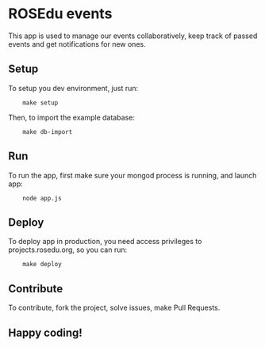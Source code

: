 # ROSEdu events
This app is used to manage our events collaboratively, keep track of passed
events and get notifications for new ones.

## Setup
To setup you dev environment, just run:

        make setup

Then, to import the example database:

		make db-import


## Run
To run the app, first make sure your mongod process is running, and launch app:

        node app.js

## Deploy
To deploy app in production, you need access privileges to projects.rosedu.org,
so you can run:

        make deploy

## Contribute
To contribute, fork the project, solve issues, make Pull Requests.

## Happy coding!
